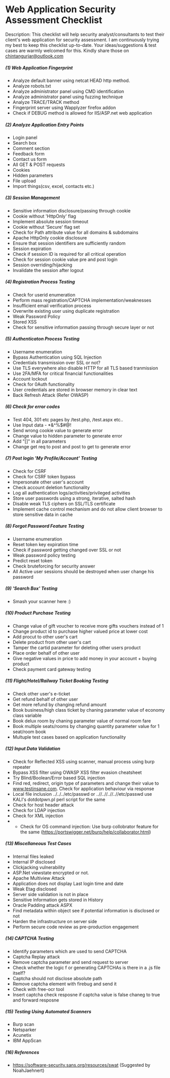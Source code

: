 # Web Application Security Assessment Checklist
Description: This checklist will help security analyst/consultants to test their client's web application for security assessment. I am continuously trying my best to keep this checklist up-to-date. Your ideas/suggestions & test cases are warmly welcomed for this. Kindly share those on chintangurjar@outlook.com

##### (1) Web Application Fingerprint
- Analyze default banner using netcat HEAD http method.
- Analyze robots.txt
- Analyze administrator panel using CMD identification
- Analyze administrator panel using fuzzing technique
- Analyze TRACE/TRACK method
- Fingerprint server using Wapplyzer firefox addon
- Check if DEBUG method is allowed for IIS/ASP.net web application

##### (2) Analyze Application Entry Points
- Login panel
- Search box
- Comment section
- Feedback form
- Contact us form
- All GET & POST requests
- Cookies
- Hidden parameters
- File upload
- Import things(csv, excel, contacts etc.)

##### (3) Session Management
- Sensitive information disclosure/passing through cookie
- Cookie without 'HttpOnly' flag
- Implement absolute session timeout
- Cookie without 'Secure' flag set
- Check for Path attribute value for all domains & subdomains
- Apache HttpOnly cookie disclosure
- Ensure that session identifiers are sufficiently random
- Session expiration
- Check if session ID is required for all critical operation
- Check for session cookie value pre and post login
- Session overriding/hijacking
- Invalidate the session after logout

##### (4) Registration Process Testing
- Check for userid enumeration
- Perform mass registration/CAPTCHA implementation/weaknesses
- Insufficient email verification process
- Overwrite existing user using duplicate registration
- Weak Password Policy
- Stored XSS
- Check for sensitive information passing through secure layer or not

##### (5) Authenticaton Process Testing
- Username enumeration
- Bypass Authentication using SQL Injection
- Credentials transmission over SSL or not?
- Use TLS everywhere also disable HTTP for all TLS based tranmission
- Use 2FA/MFA for critical financial functionalities
- Account lockout
- Check for 0Auth functionality
- User credentials are stored in browser memory in clear text 
- Back Refresh Attack (Refer OWASP)

##### (6) Check for error codes
- Test  404, 301 etc pages by /test.php, /test.aspx etc..
- Use Input data -  *&^%$#@!
- Send wrong cookie value to generate error
- Change value to hidden parameter to generate error
- Add "[]" in all parameters
- Change get req to post and post to get to generate error

##### (7) Post login 'My Profile/Account' Testing
- Check for CSRF
- Check for CSRF token bypass
- Impersonate other user's account
- Check account deletion functionality
- Log all authentication logs/activities/privileged activities
- Store user passwords using a strong, iterative, salted hash
- Disable weak TLS ciphers on SSL/TLS certificate
- Implement cache control mechanism and do not allow client browser to store sensitive data in cache

##### (8) Forgot Password Feature Testing
- Username enumeration
- Reset token key expiration time
- Check if password getting changed over SSL or not
- Weak password policy testing
- Predict reset token
- Check bruteforcing for security answer
- All Active user sessions should be destroyed when user change his password

##### (9) 'Search Box' Testing
- Smash your scanner here :)

##### (10) Product Purchase Testing
- Change value of gift voucher to receive more gifts vouchers instead of 1
- Change product id to purchase higher valued price at lower cost
- Add procut to other user's cart
- Delete product from other user's cart
- Tamper the cartid parameter for deleting other users product
- Place order behalf of other user
- Give negative values in price to add money in your account + buying product 
- Check payment card gateway testing

##### (11) Flight/Hotel/Railway Ticket Booking Testing
- Check other user's e-ticket 
- Get refund behalf of other user
- Get more refund by changing refund amount
- Book business/high class ticket by chaning parameter value of economy class variable
- Book delux room by chaning parameter value of normal room fare
- Book multiple seats/rooms by changing quantity parameter value for 1 seat/room book
- Multuple test cases based on application functionality

##### (12) Input Data Validation
- Check for Reflected XSS using scanner, manual process using burp repeater
- Bypass XSS filter using OWASP XSS filter evasion cheatsheet
- Try Blind/Boolean/Error based SQL injection
- Find red, redirect, origin type of parameters and change their value to www.testinsane.com. Check for application behaviour via response
- Local file inclusion ../../../etc/passwd or ..//..//..//..//etc/passwd use KALI's dotdotpwn.pl perl script for the same
- Check for host header attack
- Check for LDAP injection
- Check for XML injection
- - Check for OS command injection: Use burp collobrator feature for the same (https://portswigger.net/burp/help/collaborator.html)

##### (13) Miscellaneous Test Cases
- Internal files leaked
- Internal IP disclosed
- Clickjacking vulnerability
- ASP.Net viewstate encrypted or not.
- Apache Multiview Attack
- Application does not display Last login time and date 
- Weak Etag disclosed
- Server side validation is not in place
- Sensitive Information gets stored in History 
- Oracle Padding attack ASPX
- Find metadata within object see if potential information is disclosed or not
- Harden the infrastructure on server side
- Perform secure code review as pre-production engagement

##### (14) CAPTCHA Testing
- Identify parameters which are used to send CAPTCHA
- Captcha Replay attack
- Remove captcha parameter and send request to server
- Check whether the logic f or generating CAPTCHAs is there in a .js file itself?
- Captcha should not disclose absolute path
- Remove captcha element with firebug and send it
- Check with free-ocr tool
- Insert captcha check resposne if captcha value is false chaneg to true and forward resposne

##### (15) Testing Using Automated Scanners
- Burp scan
- Netsparker
- Acunetix
- IBM AppScan

##### (16) References
- https://software-security.sans.org/resources/swat (Suggested by NoahJaehnert)
